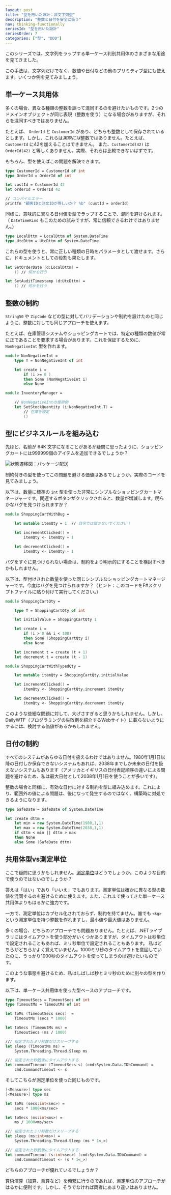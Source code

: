 ```yaml
---
layout: post
title: "型を用いた設計：非文字列型"
description: "整数と日付を安全に扱う"
nav: thinking-functionally
seriesId: "型を用いた設計"
seriesOrder: 7
categories: ["型", "DDD"]
---
```


このシリーズでは、文字列をラップする単一ケース判別共用体のさまざまな用途を見てきました。

この手法は、文字列だけでなく、数値や日付などの他のプリミティブ型にも使えます。いくつか例を見てみましょう。

## 単一ケース共用体

多くの場合、異なる種類の整数を誤って混同するのを避けたいものです。2つのドメインオブジェクトが同じ表現（整数を使う）になる場合がありますが、それらを混同すべきではありません。

たとえば、 `OrderId` と `CustomerId` があり、どちらも整数として保存されているとします。しかし、これらは*実際には*整数ではありません。たとえば、 `CustomerId` に42を加えることはできません。
また、`CustomerId(42)` は `OrderId(42)` と等しくありません。実際、それらは比較できないはずです。

もちろん、型を使えばこの問題を解決できます。

```fsharp
type CustomerId = CustomerId of int
type OrderId = OrderId of int

let custId = CustomerId 42
let orderId = OrderId 42

// コンパイルエラー
printfn "顧客IDと注文IDが等しいか？ %b" (custId = orderId) 
```

同様に、意味的に異なる日付値を型でラップすることで、混同を避けられます。（ `DateTimeKind` もこのための試みですが、常に信頼できるわけではありません。）

```fsharp
type LocalDttm = LocalDttm of System.DateTime
type UtcDttm = UtcDttm of System.DateTime
```

これらの型を使うと、常に正しい種類の日時をパラメータとして渡せます。さらに、ドキュメントとしての役割も果たします。

```fsharp
let SetOrderDate (d:LocalDttm) = 
    () // 何かを行う

let SetAuditTimestamp (d:UtcDttm) = 
    () // 何かを行う
```

## 整数の制約

`String50` や `ZipCode` などの型に対してバリデーションや制約を設けたのと同じように、整数に対しても同じアプローチを使えます。

たとえば、在庫管理システムやショッピングカートでは、特定の種類の数値が常に正であることを要求する場合があります。これを保証するために、 `NonNegativeInt` 型を作れます。

```fsharp
module NonNegativeInt = 
    type T = NonNegativeInt of int

    let create i = 
        if (i >= 0 )
        then Some (NonNegativeInt i)
        else None

module InventoryManager = 

    // NonNegativeIntの使用例
    let SetStockQuantity (i:NonNegativeInt.T) = 
        // 在庫を設定
        ()
```

## 型にビジネスルールを組み込む

先ほど、名前が 64K 文字になることがあるか疑問に思ったように、ショッピングカートには999999個のアイテムを追加できるでしょうか？

![状態遷移図：パッケージ配送](@assets/img/AddToCart.png)

制約付きの型を使ってこの問題を避ける価値はあるでしょうか。実際のコードを見てみましょう。

以下は、数量に標準の `int` 型を使った非常にシンプルなショッピングカートマネージャーです。関連するボタンがクリックされると、数量が増減します。明らかなバグを見つけられますか？

```fsharp
module ShoppingCartWithBug = 

    let mutable itemQty = 1  // 自宅では試さないでください！

    let incrementClicked() = 
        itemQty <- itemQty + 1

    let decrementClicked() = 
        itemQty <- itemQty - 1
```

バグをすぐに見つけられない場合は、制約をより明示的にすることを検討すべきかもしれません。

以下は、型付けされた数量を使った同じシンプルなショッピングカートマネージャーです。今度はバグを見つけられますか？（ヒント：このコードをF#スクリプトファイルに貼り付けて実行してください。）

```fsharp
module ShoppingCartQty = 

    type T = ShoppingCartQty of int

    let initialValue = ShoppingCartQty 1

    let create i = 
        if (i > 0 && i < 100)
        then Some (ShoppingCartQty i)
        else None

    let increment t = create (t + 1)
    let decrement t = create (t - 1)

module ShoppingCartWithTypedQty = 

    let mutable itemQty = ShoppingCartQty.initialValue

    let incrementClicked() = 
        itemQty <- ShoppingCartQty.increment itemQty

    let decrementClicked() = 
        itemQty <- ShoppingCartQty.decrement itemQty
```

このような些細な問題に対して、大げさすぎると思うかもしれません。しかし、DailyWTF（プログラミングの失敗例を紹介するWebサイト）に載らないようにするには、検討する価値があるかもしれません。

## 日付の制約

すべてのシステムがあらゆる日付を扱えるわけではありません。1980年1月1日以降の日付しか保存できないシステムもあれば、2038年までしか未来の日付を扱えないシステムもあります（アメリカとイギリスの日付表記順序の違いによる問題を避けるため、私は最大日付として2038年1月1日を使うことが多いです）。

整数の場合と同様に、有効な日付に対する制約を型に組み込めます。これにより、範囲外の値による問題は、後になって発生するのではなく、構築時に対処できるようになります。

```fsharp
type SafeDate = SafeDate of System.DateTime

let create dttm = 
    let min = new System.DateTime(1980,1,1)
    let max = new System.DateTime(2038,1,1)
    if dttm < min || dttm > max
    then None
    else Some (SafeDate dttm)
```


## 共用体型vs測定単位

ここで疑問に思うかもしれません。[測定単位](../posts/units-of-measure.html)はどうでしょうか。このような目的で使うのではないのでしょうか？

答えは「はい」であり「いいえ」でもあります。測定単位は確かに異なる型の数値を混同するのを避けるために使えます。また、これまで使ってきた単一ケース共用体よりもはるかに強力です。

一方で、測定単位はカプセル化されておらず、制約を持てません。誰でも `<kg>` という測定単位を持つ整数を作れますし、最小値や最大値はありません。

多くの場合、どちらのアプローチでも問題ありません。たとえば、.NETライブラリにはタイムアウトを使う部分がいくつかありますが、タイムアウトは秒単位で設定されることもあれば、ミリ秒単位で設定されることもあります。
私はどちらがどちらかよく覚えていません。1000ミリ秒のタイムアウトを意図していたのに、うっかり1000秒のタイムアウトを使ってしまうのは避けたいものです。

このような事態を避けるため、私はしばしば秒とミリ秒のために別々の型を作ります。

以下は、単一ケース共用体を使った型ベースのアプローチです。

```fsharp
type TimeoutSecs = TimeoutSecs of int
type TimeoutMs = TimeoutMs of int

let toMs (TimeoutSecs secs)  = 
    TimeoutMs (secs * 1000)

let toSecs (TimeoutMs ms) = 
    TimeoutSecs (ms / 1000)

/// 指定されたミリ秒数だけスリープする
let sleep (TimeoutMs ms) = 
    System.Threading.Thread.Sleep ms

/// 指定された秒数後にタイムアウトする    
let commandTimeout (TimeoutSecs s) (cmd:System.Data.IDbCommand) = 
    cmd.CommandTimeout <- s
```

そしてこちらが測定単位を使った同じものです。

```fsharp
[<Measure>] type sec 
[<Measure>] type ms

let toMs (secs:int<sec>) = 
    secs * 1000<ms/sec>

let toSecs (ms:int<ms>) = 
    ms / 1000<ms/sec>

/// 指定されたミリ秒数だけスリープする
let sleep (ms:int<ms>) = 
    System.Threading.Thread.Sleep (ms * 1<_>)

/// 指定された秒数後にタイムアウトする    
let commandTimeout (s:int<sec>) (cmd:System.Data.IDbCommand) = 
    cmd.CommandTimeout <- (s * 1<_>)
```

どちらのアプローチが優れているでしょうか？

算術演算（加算、乗算など）を頻繁に行うのであれば、測定単位のアプローチがはるかに便利です。しかし、そうでなければ両者にあまり違いはありません。


